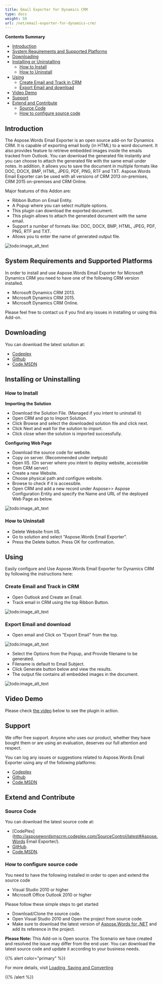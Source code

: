 ```yaml
---
title: Email Exporter for Dynamics CRM
type: docs
weight: 50
url: /net/email-exporter-for-dynamics-crm/
---
```


**Contents Summary**

- [Introduction](#EmailExporterforDynamicsCRM-Introduction)
- [System Requirements and Supported Platforms](#EmailExporterforDynamicsCRM-SystemRequirementsandSupportedPlatforms)
- [Downloading](#EmailExporterforDynamicsCRM-Downloading)
- [Installing or Uninstalling](#EmailExporterforDynamicsCRM-InstallingorUninstalling) 
  - [How to Install](#EmailExporterforDynamicsCRM-HowtoInstall)
  - [How to Uninstall](#EmailExporterforDynamicsCRM-HowtoUninstall)
- [Using](#EmailExporterforDynamicsCRM-Using) 
  - [Create Email and Track in CRM](#EmailExporterforDynamicsCRM-CreateEmailandTrackinCRM)
  - [Export Email and download](#EmailExporterforDynamicsCRM-ExportEmailanddownload)
- [Video Demo](#EmailExporterforDynamicsCRM-VideoDemo)
- [Support](#EmailExporterforDynamicsCRM-Support)
- [Extend and Contribute](#EmailExporterforDynamicsCRM-ExtendandContribute) 
  - [Source Code](#EmailExporterforDynamicsCRM-SourceCode)
  - [How to configure source code](#EmailExporterforDynamicsCRM-Howtoconfiguresourcecode)
## **Introduction**
The Aspose.Words Email Exporter is an open source add-on for Dynamics CRM. It is capable of exporting email body (in HTML) to a word document. It also provides feature to retrieve embedded images inside the emails tracked from Outlook. You can download the generated file instantly and you can choose to attach the generated file with the same email under notes. In addition, it allows you to save the document in multiple formats like DOC, DOCX, BMP, HTML, JPEG, PDF, PNG, RTF and TXT. Aspose.Words Email Exporter can be used with all versions of CRM 2013 on-premises, CRM 2015 on-premises and CRM Online.

Major features of this Addon are:

- Ribbon Button on Email Entity.
- A Popup where you can select multiple options.
- This plugin can download the exported document.
- This plugin allows to attach the generated document with the same email.
- Support a number of formats like: DOC, DOCX, BMP, HTML, JPEG, PDF, PNG, RTF and TXT.
- Allows you to enter the name of generated output file.

![todo:image_alt_text](email-exporter-for-dynamics-crm_1.png)
## **System Requirements and Supported Platforms**
In order to install and use Aspose.Words Email Exporter for Microsoft Dynamics CRM you need to have one of the following CRM version installed.

- Microsoft Dynamics CRM 2013.
- Microsoft Dynamics CRM 2015.
- Microsoft Dynamics CRM Online.

Please feel free to contact us if you find any issues in installing or using this Add-on.
## **Downloading**
You can download the latest solution at:

- [Codeplex](http://goo.gl/Xun3VM)
- [Github](https://goo.gl/2rGmgd)
- [Code.MSDN](https://goo.gl/ZTW336)
## **Installing or Uninstalling**
### **How to Install**
**Importing the Solution**

- Download the Solution File. (Managed if you intent to uninstall it)
- Open CRM and go to Import Solution.
- Click Browse and select the downloaded solution file and click next.
- Click Next and wait for the solution to import.
- Click close when the solution is imported successfully.

**Configuring Web Page**

- Download the source code for website.
- Copy on server. (Recommended under inetpub)
- Open IIS. (On server where you intent to deploy website, accessible from CRM server)
- Create a new Website.
- Choose physical path and configure website.
- Browse to check if it is accessible.
- Open CRM and add a new record under Aspose>> Aspose Configuration Entity and specify the Name and URL of the deployed Web Page as below. 

![todo:image_alt_text](email-exporter-for-dynamics-crm_2)
### **How to Uninstall**
- Delete Website from IIS.
- Go to solution and select "Aspose.Words Email Exporter".
- Press the Delete button. Press OK for confirmation.
## **Using**
Easily configure and Use Aspose.Words Email Exporter for Dynamics CRM by following the instructions here:
### **Create Email and Track in CRM**
- Open Outlook and Create an Email.
- Track email in CRM using the top Ribbon Button. 

![todo:image_alt_text](email-exporter-for-dynamics-crm_3.png)
### **Export Email and download**
- Open email and Click on "Export Email" from the top. 

![todo:image_alt_text](email-exporter-for-dynamics-crm_4.png)

- Select the Options from the Popup, and Provide filename to be generated.
- Filename is default to Email Subject.
- Click Generate button below and view the results.
- The output file contains all embedded images in the document. 

![todo:image_alt_text](email-exporter-for-dynamics-crm_5)
## **Video Demo**
Please check [the video](https://youtu.be/HATaDzOMgo4) below to see the plugin in action.
## **Support**
We offer free support. Anyone who uses our product, whether they have bought them or are using an evaluation, deserves our full attention and respect.

You can log any issues or suggestions related to Aspose.Words Email Exporter using any of the following platforms:

- [Codeplex](https://asposewordsmscrm.codeplex.com/discussions)
- [Github](https://github.com/aspose-words/Aspose.Words-for-.NET/issues)
- [Code.MSDN](https://code.msdn.microsoft.com/AsposeWords-Email-Exporter-26eb623e/view/Discussions#content)
## **Extend and Contribute**
### **Source Code**
You can download the latest source code at:

- [CodePlex](http://asposewordsmscrm.codeplex.com/SourceControl/latest#Aspose.Words Email Exporter/).
- [GitHub](https://github.com/aspose-words/Aspose.Words-for-.NET/tree/master/Plugins/Dynamics%20CRM/Aspose.Words%20Email%20Exporter).
- [Code.MSDN](https://code.msdn.microsoft.com/AsposeWords-Email-Exporter-26eb623e/view/SourceCode#content).
### **How to configure source code**
You need to have the following installed in order to open and extend the source code

- Visual Studio 2010 or higher
- Microsoft Office Outlook 2010 or higher

Please follow these simple steps to get started

- Download/Clone the source code.
- Open Visual Studio 2010 and Open the project from source code.
- Make sure to download the latest version of [Aspose.Words for .NET](http://www.aspose.com/.net/word-component.aspx) and add its reference in the project.

**Please Note:** This Add-on is Open source. The Scenario we have created and resolved the issue may differ from the end user. You can download the latest source code and update it according to your business needs.

{{% alert color="primary" %}} 

For more details, visit [Loading, Saving and Converting](https://docs.aspose.com/words/net/loading-saving-and-converting/)

{{% /alert %}}
